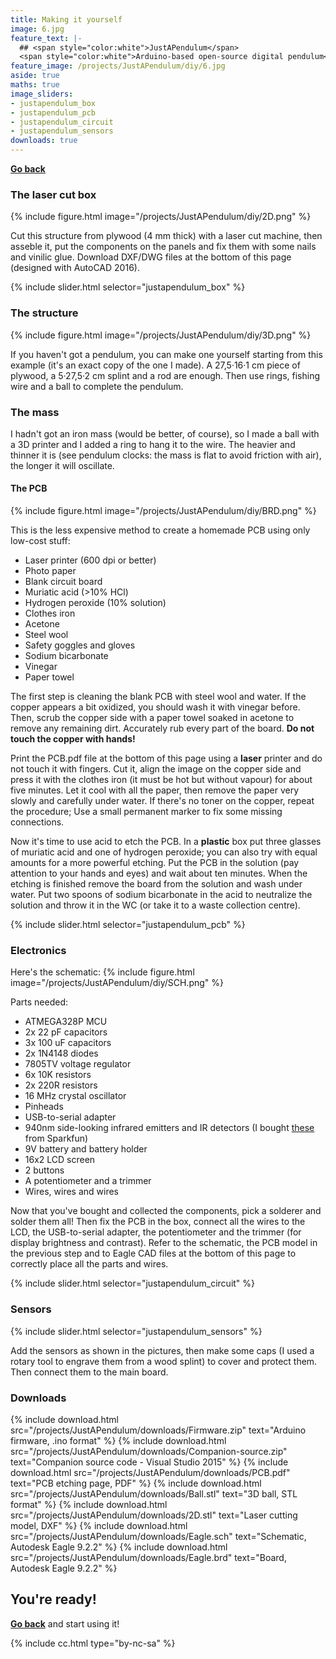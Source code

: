 ```yaml
---
title: Making it yourself
image: 6.jpg
feature_text: |-
  ## <span style="color:white">JustAPendulum</span>
  <span style="color:white">Arduino-based open-source digital pendulum</span>
feature_image: /projects/JustAPendulum/diy/6.jpg
aside: true
maths: true
image_sliders:
- justapendulum_box
- justapendulum_pcb
- justapendulum_circuit
- justapendulum_sensors
downloads: true
---
```


**[Go back](..)**

### The laser cut box

{% include figure.html image="/projects/JustAPendulum/diy/2D.png" %}

Cut this structure from plywood (4 mm thick) with a laser cut machine, then asseble it, put the components on the panels and fix them with some nails and vinilic glue. Download DXF/DWG files at the bottom of this page (designed with AutoCAD 2016).

{% include slider.html selector="justapendulum_box" %}

### The structure

{% include figure.html image="/projects/JustAPendulum/diy/3D.png" %}

If you haven't got a pendulum, you can make one yourself starting from this example (it's an exact copy of the one I made). A 27,5·16·1 cm piece of plywood, a 5·27,5·2 cm splint and a rod are enough. Then use rings, fishing wire and a ball to complete the pendulum.

### The mass

I hadn't got an iron mass (would be better, of course), so I made a ball with a 3D printer and I added a ring to hang it to the wire. The heavier and thinner it is (see pendulum clocks: the mass is flat to avoid friction with air), the longer it will oscillate.

#### The PCB

{% include figure.html image="/projects/JustAPendulum/diy/BRD.png" %}

This is the less expensive method to create a homemade PCB using only low-cost stuff:
- Laser printer (600 dpi or better)
- Photo paper
- Blank circuit board
- Muriatic acid (>10% HCl)
- Hydrogen peroxide (10% solution)
- Clothes iron
- Acetone
- Steel wool
- Safety goggles and gloves
- Sodium bicarbonate
- Vinegar
- Paper towel

The first step is cleaning the blank PCB with steel wool and water. If the copper appears a bit oxidized, you should wash it with vinegar before. Then, scrub the copper side with a paper towel soaked in acetone to remove any remaining dirt. Accurately rub every part of the board. **Do not touch the copper with hands!**

Print the PCB.pdf file at the bottom of this page using a **laser** printer and do not touch it with fingers. Cut it, align the image on the copper side and press it with the clothes iron (it must be hot but without vapour) for about five minutes. Let it cool with all the paper, then remove the paper very slowly and carefully under water. If there's no toner on the copper, repeat the procedure; Use a small permanent marker to fix some missing connections.

Now it's time to use acid to etch the PCB. In a **plastic** box put three glasses of muriatic acid and one of hydrogen peroxide; you can also try with equal amounts for a more powerful etching. Put the PCB in the solution (pay attention to your hands and eyes) and wait about ten minutes. When the etching is finished remove the board from the solution and wash under water. Put two spoons of sodium bicarbonate in the acid to neutralize the solution and throw it in the WC (or take it to a waste collection centre).

{% include slider.html selector="justapendulum_pcb" %}

### Electronics

Here's the schematic:
{% include figure.html image="/projects/JustAPendulum/diy/SCH.png" %}

Parts needed:
- ATMEGA328P MCU
- 2x 22 pF capacitors
- 3x 100 uF capacitors
- 2x 1N4148 diodes
- 7805TV voltage regulator
- 6x 10K resistors
- 2x 220R resistors
- 16 MHz crystal oscillator
- Pinheads
- USB-to-serial adapter
- 940nm side-looking infrared emitters and IR detectors (I bought [these](https://www.sparkfun.com/products/241) from Sparkfun)
- 9V battery and battery holder
- 16x2 LCD screen
- 2 buttons
- A potentiometer and a trimmer
- Wires, wires and wires

Now that you've bought and collected the components, pick a solderer and solder them all! Then fix the PCB in the box, connect all the wires to the LCD, the USB-to-serial adapter, the potentiometer and the trimmer (for display brightness and contrast). Refer to the schematic, the PCB model in the previous step and to Eagle CAD files at the bottom of this page to correctly place all the parts and wires.

{% include slider.html selector="justapendulum_circuit" %}

### Sensors

{% include slider.html selector="justapendulum_sensors" %}

Add the sensors as shown in the pictures, then make some caps (I used a rotary tool to engrave them from a wood splint) to cover and protect them. Then connect them to the main board.

### Downloads

{% include download.html src="/projects/JustAPendulum/downloads/Firmware.zip" text="Arduino firmware, .ino format" %}
{% include download.html src="/projects/JustAPendulum/downloads/Companion-source.zip" text="Companion source code - Visual Studio 2015" %}
{% include download.html src="/projects/JustAPendulum/downloads/PCB.pdf" text="PCB etching page, PDF" %}
{% include download.html src="/projects/JustAPendulum/downloads/Ball.stl" text="3D ball, STL format" %}
{% include download.html src="/projects/JustAPendulum/downloads/2D.stl" text="Laser cutting model, DXF" %}
{% include download.html src="/projects/JustAPendulum/downloads/Eagle.sch" text="Schematic, Autodesk Eagle 9.2.2" %}
{% include download.html src="/projects/JustAPendulum/downloads/Eagle.brd" text="Board, Autodesk Eagle 9.2.2" %}

## You're ready!
**[Go back](/projects/JustAPendulum)** and start using it!

{% include cc.html type="by-nc-sa" %}